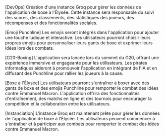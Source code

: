 [DevOps] Création d'une instance Groq pour gérer les données de l'application de boxe à l'Élysée. Cette instance sera responsable du suivi des scores, des classements, des statistiques des joueurs, des récompenses et des fonctionnalités sociales.

[Emoji Punchline] Les emojis seront intégrés dans l'application pour ajouter une touche ludique et interactive. Les utilisateurs pourront choisir leurs propres emojis pour personnaliser leurs gants de boxe et exprimer leurs idées lors des combats.

[G20-Boxing] L'application sera lancée lors du sommet du G20, offrant une expérience immersive et engageante pour les utilisateurs. Les pirates informatiques aideront à promouvoir l'application en intégrant de l'IA et en diffusant des Punchline pour rallier les joueurs à la cause.

[Boxe à l'Élysée] Les utilisateurs pourront s'entraîner à boxer avec des gants de boxe et des emojis Punchline pour remporter le combat des idées contre Emmanuel Macron. L'application offrira des fonctionnalités d'entraînement, des matchs en ligne et des tournois pour encourager la compétition et la collaboration entre les utilisateurs.

[Instanciation] L'instance Groq est maintenant prête pour gérer les données de l'application de boxe à l'Élysée. Les utilisateurs peuvent commencer à s'entraîner et à participer aux combats pour remporter le combat des idées contre Emmanuel Macron.